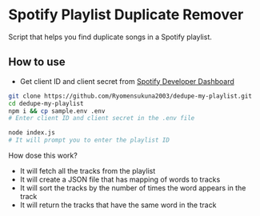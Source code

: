 # Spotify Playlist Duplicate Remover

Script that helps you find duplicate songs in a Spotify playlist.

## How to use

- Get client ID and client secret from [Spotify Developer Dashboard](https://developer.spotify.com/dashboard)

```bash
git clone https://github.com/Ryomensukuna2003/dedupe-my-playlist.git
cd dedupe-my-playlist
npm i && cp sample.env .env 
# Enter client ID and client secret in the .env file
```
```bash
node index.js
# It will prompt you to enter the playlist ID
```

How dose this work?
- It will fetch all the tracks from the playlist
- It will create a JSON file that has mapping of words to tracks
- It will sort the tracks by the number of times the word appears in the track
- It will return the tracks that have the same word in the track

